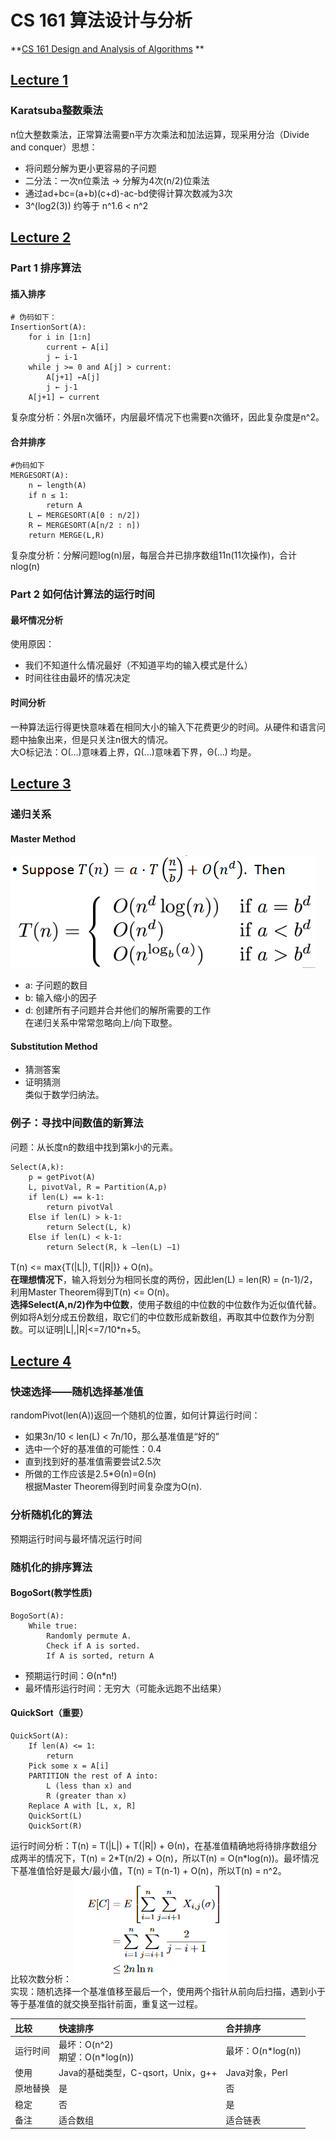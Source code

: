 # CS 161 算法设计与分析
**[CS 161 Design and Analysis of Algorithms](https://web.stanford.edu/class/cs161/) **  

## [Lecture 1](https://web.stanford.edu/class/cs161/Lecture1.pdf)
### Karatsuba整数乘法
n位大整数乘法，正常算法需要n平方次乘法和加法运算，现采用分治（Divide and conquer）思想：  
* 将问题分解为更小更容易的子问题
* 二分法：一次n位乘法 -> 分解为4次(n/2)位乘法
* 通过ad+bc=(a+b)(c+d)-ac-bd使得计算次数减为3次
* 3^(log2(3)) 约等于 n^1.6 < n^2

## [Lecture 2](https://web.stanford.edu/class/cs161/Lecture2.pdf)
### Part 1 排序算法
#### 插入排序
```
# 伪码如下：
InsertionSort(A):    
	for i in [1:n]
		current ← A[i]
		j ← i-1
	while j >= 0 and A[j] > current:
		A[j+1] ←A[j]
		j ← j-1
	A[j+1] ← current
```
复杂度分析：外层n次循环，内层最坏情况下也需要n次循环，因此复杂度是n^2。
#### 合并排序
```
#伪码如下
MERGESORT(A):
    n ← length(A)
    if n ≤ 1:
        return A
    L ← MERGESORT(A[0 : n/2])
    R ← MERGESORT(A[n/2 : n])
    return MERGE(L,R)
```
复杂度分析：分解问题log(n)层，每层合并已排序数组11n(11次操作)，合计nlog(n)

### Part 2 如何估计算法的运行时间
#### 最坏情况分析
使用原因：  
* 我们不知道什么情况最好（不知道平均的输入模式是什么）
* 时间往往由最坏的情况决定  

#### 时间分析
一种算法运行得更快意味着在相同大小的输入下花费更少的时间。从硬件和语言问题中抽象出来，但是只关注n很大的情况。  
大O标记法：O(...)意味着上界，Ω(...)意味着下界，Θ(...) 均是。

## [Lecture 3](https://web.stanford.edu/class/cs161/Lecture3.pdf)
### 递归关系
#### Master Method
![Master Method](CS161_pic/3-1.png)  
* a: 子问题的数目
* b: 输入缩小的因子
* d: 创建所有子问题并合并他们的解所需要的工作  
在递归关系中常常忽略向上/向下取整。

#### Substitution Method
* 猜测答案
* 证明猜测  
类似于数学归纳法。  

### 例子：寻找中间数值的新算法
问题：从长度n的数组中找到第k小的元素。  
```
Select(A,k): 
    p = getPivot(A)
    L, pivotVal, R = Partition(A,p)
    if len(L) == k-1:
    	return pivotVal
    Else if len(L) > k-1:
    	return Select(L, k)
    Else if len(L) < k-1:
    	return Select(R, k –len(L) –1)
```
T(n) <= max{T(|L|), T(|R|)} + O(n)。  
**在理想情况下**，输入将划分为相同长度的两份，因此len(L) = len(R) = (n-1)/2，利用Master Theorem得到T(n) <= O(n)。  
**选择Select(A,n/2)作为中位数**，使用子数组的中位数的中位数作为近似值代替。例如将A划分成五份数组，取它们的中位数形成新数组，再取其中位数作为分割数。可以证明|L|,|R|<=7/10*n+5。  

## [Lecture 4](https://web.stanford.edu/class/cs161/Lecture4.pdf)
### 快速选择——随机选择基准值
randomPivot(len(A))返回一个随机的位置，如何计算运行时间：  
* 如果3n/10 < len(L) < 7n/10，那么基准值是“好的”
* 选中一个好的基准值的可能性：0.4
* 直到找到好的基准值需要尝试2.5次
* 所做的工作应该是2.5*Θ(n)=Θ(n)  
根据Master Theorem得到时间复杂度为O(n).  

### 分析随机化的算法
预期运行时间与最坏情况运行时间

### 随机化的排序算法
#### BogoSort(教学性质)
```
BogoSort(A):
    While true:
        Randomly permute A.
        Check if A is sorted.
        If A is sorted, return A
```
* 预期运行时间：Θ(n*n!)
* 最坏情形运行时间：无穷大（可能永远跑不出结果）

#### QuickSort（重要）
```
QuickSort(A):
    If len(A) <= 1:
        return 
    Pick some x = A[i]
    PARTITION the rest of A into: 
        L (less than x) and 
        R (greater than x)
    Replace A with [L, x, R]
    QuickSort(L) 
    QuickSort(R) 
```
运行时间分析：T(n)  = T(|L|) + T(|R|) + Θ(n)，在基准值精确地将待排序数组分成两半的情况下，T(n) = 2\*T(n/2) + O(n)，所以T(n) = O(n\*log(n))。最坏情况下基准值恰好是最大/最小值，T(n) = T(n-1) + O(n)，所以T(n) = n^2。  
比较次数分析： 
![](CS161_pic/4-1.png)  
实现：随机选择一个基准值移至最后一个，使用两个指针从前向后扫描，遇到小于等于基准值的就交换至指针前面，重复这一过程。

|比较|快速排序|合并排序|
|:---|:---|:---|
|运行时间|最坏：O(n^2)</br>期望：O(n\*log(n))|最坏：O(n\*log(n))|
|使用|Java的基础类型，C-qsort，Unix，g++|Java对象，Perl|
|原地替换|是|否|
|稳定|否|是|
|备注|适合数组|适合链表|
